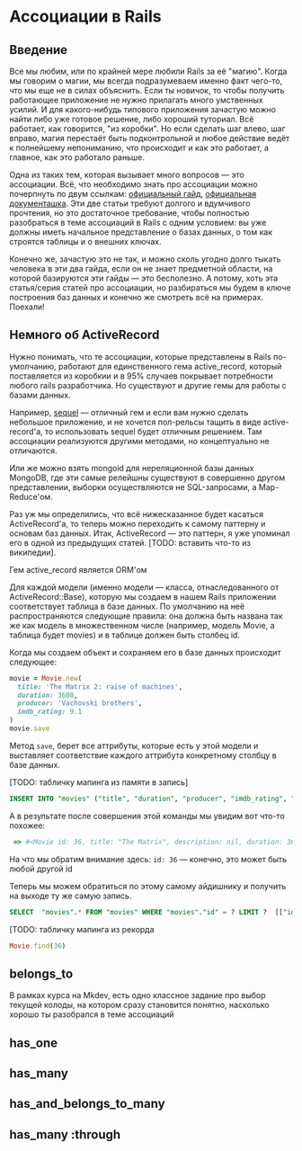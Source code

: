 # Ассоциации в Rails

## Введение
Все мы любим, или по крайней мере любили Rails за её "магию". Когда мы говорим о магии, мы всегда подразумеваем именно факт чего-то, что мы еще не в силах объяснить. Если ты новичок, то чтобы получить работающее приложение не нужно прилагать много умственных усилий. И для какого-нибудь типового приложения зачастую можно найти либо уже готовое решение, либо хороший туториал. Всё работает, как говорится, "из коробки". Но если сделать шаг влево, шаг вправо, магия перестаёт быть подконтрольной и любое действие ведёт к полнейшему непониманию, что происходит и как это работает, а главное, как это работало раньше. 

Одна из таких тем, которая вызывает много вопросов — это ассоциации. Всё, что необходимо знать про ассоциации можно почерпнуть по двум ссылкам: [официальный гайд](), [официальная документашка](). Эти две статьи требуют долгого и вдумчивого прочтения, но это достаточное требование, чтобы полностью разобраться в теме ассоциаций в Rails с одним условием: вы уже должны иметь начальное представление о базах данных, о том как строятся таблицы и о внешних ключах.

Конечно же, зачастую это не так, и можно сколь угодно долго тыкать человека в эти два гайда, если он не знает предметной области, на которой базируются эти гайды — это бесполезно. А потому, хоть эта статья/серия статей про ассоциации, но разбираться мы будем в ключе построения баз данных и конечно же смотреть всё на примерах. Поехали!

## Немного об ActiveRecord
Нужно понимать, что те ассоциации, которые представлены в Rails по-умолчанию, работают для единственного гема active_record, который поставляется из коробкии и в 95% случаев покрывает потребности любого rails разработчика. Но существуют и другие гемы для работы с базами данных. 

Например, [sequel](https://github.com/jeremyevans/sequel) — отличный гем и если вам нужно сделать небольшое приложение, и не хочется пол-рельсы тащить в виде active-record'a, то использовать sequel будет отличным решением. Там ассоциации реализуются другими методами, но концептуально не отличаются. 

Или же можно взять mongoid для нереляционной базы данных MongoDB, где эти самые релейшны существуют в совершенно другом представлении, выборки осуществляются не SQL-запросами, а Map-Reduce'ом.

Раз уж мы определились, что всё нижесказанное будет касаться ActiveRecord'a, то теперь можно переходить к самому паттерну и основам баз данных. Итак, ActiveRecord — это паттерн, я уже упоминал его в одной из предыдущих статей. [TODO: вставить что-то из википедии]. 

Гем active_record является ORM'ом

Для каждой модели (именно модели — класса, отнаследованного от ActiveRecord::Base), которую мы создаем в нашем Rails приложении соответствует таблица в базе данных. По умолчанию на неё распространяются следующие правила: она должна быть названа так же как модель в множественном числе (например, модель Movie, а таблица будет movies) и в таблице должен быть столбец id. 

Когда мы создаем объект и сохраняем его в базе данных происходит следующее:

```ruby
movie = Movie.new(
  title: 'The Matrix 2: raise of machines',
  duration: 3600,
  producer: 'Vachovski brothers',
  imdb_rating: 9.1
)
movie.save
```

Метод `save`, берет все аттрибуты, которые есть у этой модели и выставляет соответствие каждого аттрибута конкретному столбцу в базе данных. 

[TODO: табличку мапинга из памяти в запись]

```sql
INSERT INTO "movies" ("title", "duration", "producer", "imdb_rating", "created_at", "updated_at") VALUES (?, ?, ?, ?, ?, ?)  [["title", "The Matrix"], ["duration", 3600], ["producer", "Vachovski brothers"], ["imdb_rating", 9.1], ["created_at", "2017-06-05 17:59:22.862206"], ["updated_at", "2017-06-05 17:59:22.862206"]]
```

А в результате после совершения этой команды мы увидим вот что-то похожее:

```ruby
 => #<Movie id: 36, title: "The Matrix", description: nil, duration: 3600, producer: "Vachovski brothers", imdb_rating: 9.1, created_at: "2017-06-05 17:59:22", updated_at: "2017-06-05 17:59:22"> 
```

На что мы обратим внимание здесь: 
`id: 36` — конечно, это может быть любой другой id

Теперь мы можем обратиться по этому самому айдишнику и получить на выходе ту же самую запись.

```sql
SELECT  "movies".* FROM "movies" WHERE "movies"."id" = ? LIMIT ?  [["id", 36], ["LIMIT", 1]]
```

[TODO: табличку мапинга из рекорда 

```ruby
Movie.find(36)
```

## belongs_to 
В рамках курса на Mkdev, есть одно классное задание про выбор текущей колоды, на котором сразу становится понятно, насколько хорошо ты разобрался в теме ассоциаций


## has_one
## has_many 
## has_and_belongs_to_many
## has_many :through
